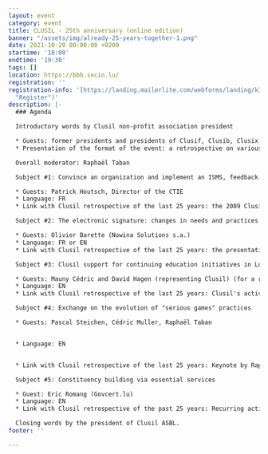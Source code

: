 ```yaml
---
layout: event
category: event
title: CLUSIL - 25th anniversary (online edition)
banner: "/assets/img/already-25-years-together-1.png"
date: 2021-10-20 00:00:00 +0200
startime: '18:00'
endtime: '19:30'
tags: []
location: https://bbb.secin.lu/
registration: ''
registration-info: '[https://landing.mailerlite.com/webforms/landing/k3t4n1](https://landing.mailerlite.com/webforms/landing/k3t4n1
  "Register")'
description: |-
  ### Agenda

  Introductory words by Clusil non-profit association president

  * Guests: former presidents and presidents of Clusif, Clusib, Clusix associations.
  * Presentation of the format of the event: a retrospective on various subjects that have occupied the Clusil or its members in recent years.

  Overall moderator: Raphaël Taban

  Subject #1: Convince an organization and implement an ISMS, feedback on 10 years of practice.

  * Guests: Patrick Houtsch, Director of the CTIE
  * Language: FR
  * Link with Clusil retrospective of the last 25 years: the 2009 Clusil document on “how to convince people to implement an ISMS”;

  Subject #2: The electronic signature: changes in needs and practices over the past 5 years.

  * Guests: Olivier Barette (Nowina Solutions s.a.)
  * Language: FR or EN
  * Link with Clusil retrospective of the last 25 years: the presentation of Olivier Barette's 20th birthday;

  Subject #3: Clusil support for continuing education initiatives in Luxembourg (MSSI, others)

  * Guests: Mauny Cédric and David Hagen (representing Clusil) (for a review of the master's implementation process)
  * Language: EN
  * Link with Clusil retrospective of the last 25 years: Clusil's activities in the 2000s and 2010s;

  Subject #4: Exchange on the evolution of "serious games" practices

  * Guests: Pascal Steichen, Cédric Muller, Raphaël Taban


  * Language: EN


  * Link with Clusil retrospective of the last 25 years: Keynote by Raphaël Taban of the Clusil event "End-of-year clusil 2015" on "Serious games";

  Subject #5: Constituency building via essential services

  * Guest: Eric Romang (Govcert.lu)
  * Language: EN
  * Link with Clusil retrospective of the past 25 years: Recurring activities in this area at Clusil and other local associations (WG Incident Management in particular);

  Closing words by the president of Clusil ASBL.
footer: ''

---
```

